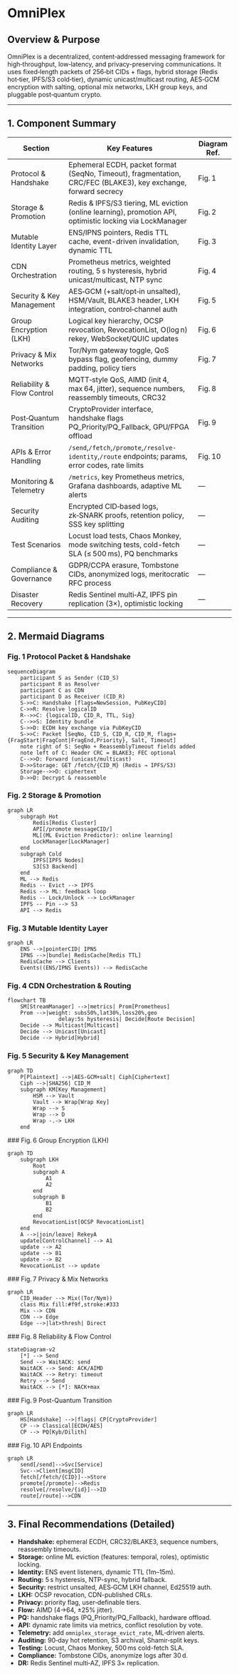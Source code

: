 # OmniPlex

## Overview & Purpose

OmniPlex is a decentralized, content‑addressed messaging framework for high‑throughput, low‑latency, and privacy-preserving communications. It uses fixed‑length packets of 256‑bit CIDs + flags, hybrid storage (Redis hot‑tier, IPFS/S3 cold‑tier), dynamic unicast/multicast routing, AES‑GCM encryption with salting, optional mix networks, LKH group keys, and pluggable post‑quantum crypto.

---

## 1. Component Summary

| Section                    | Key Features                                                                                                   | Diagram Ref. |
| -------------------------- | -------------------------------------------------------------------------------------------------------------- | ------------ |
| Protocol & Handshake       | Ephemeral ECDH, packet format (SeqNo, Timeout), fragmentation, CRC/FEC (BLAKE3), key exchange, forward secrecy | Fig. 1       |
| Storage & Promotion        | Redis & IPFS/S3 tiering, ML eviction (online learning), promotion API, optimistic locking via LockManager      | Fig. 2       |
| Mutable Identity Layer     | ENS/IPNS pointers, Redis TTL cache, event-driven invalidation, dynamic TTL                                     | Fig. 3       |
| CDN Orchestration          | Prometheus metrics, weighted routing, 5 s hysteresis, hybrid unicast/multicast, NTP sync                       | Fig. 4       |
| Security & Key Management  | AES‑GCM (+salt/opt‑in unsalted), HSM/Vault, BLAKE3 header, LKH integration, control‑channel auth               | Fig. 5       |
| Group Encryption (LKH)     | Logical key hierarchy, OCSP revocation, RevocationList, O(log n) rekey, WebSocket/QUIC updates                 | Fig. 6       |
| Privacy & Mix Networks     | Tor/Nym gateway toggle, QoS bypass flag, geofencing, dummy padding, policy tiers                               | Fig. 7       |
| Reliability & Flow Control | MQTT‑style QoS, AIMD (init 4, max 64, jitter), sequence numbers, reassembly timeouts, CRC32                    | Fig. 8       |
| Post‑Quantum Transition    | CryptoProvider interface, handshake flags PQ\_Priority/PQ\_Fallback, GPU/FPGA offload                          | Fig. 9       |
| APIs & Error Handling      | `/send`,`/fetch`,`/promote`,`/resolve-identity`,`/route` endpoints; params, error codes, rate limits           | Fig. 10      |
| Monitoring & Telemetry     | `/metrics`, key Prometheus metrics, Grafana dashboards, adaptive ML alerts                                     | —            |
| Security Auditing          | Encrypted CID‑based logs, zk‑SNARK proofs, retention policy, SSS key splitting                                 | —            |
| Test Scenarios             | Locust load tests, Chaos Monkey, mode switching tests, cold-fetch SLA (≤ 500 ms), PQ benchmarks                | —            |
| Compliance & Governance    | GDPR/CCPA erasure, Tombstone CIDs, anonymized logs, meritocratic RFC process                                   | —            |
| Disaster Recovery          | Redis Sentinel multi‑AZ, IPFS pin replication (3×), optimistic locking                                         | —            |

---

## 2. Mermaid Diagrams

### Fig. 1 Protocol Packet & Handshake

```mermaid
sequenceDiagram
    participant S as Sender (CID_S)
    participant R as Resolver
    participant C as CDN
    participant D as Receiver (CID_R)
    S->>C: Handshake [flags=NewSession, PubKeyCID]
    C->>R: Resolve logicalID
    R-->>C: {logicalID, CID_R, TTL, Sig}
    C-->>S: Identity bundle
    S->>D: ECDH key exchange via PubKeyCID
    S->>C: Packet [SeqNo, CID_S, CID_R, CID_M, flags={FragStart|FragCont|FragEnd,Priority}, Salt, Timeout]
    note right of S: SeqNo + ReassemblyTimeout fields added
    note left of C: Header CRC = BLAKE3; FEC optional
    C-->>D: Forward (unicast/multicast)
    D->>Storage: GET /fetch/{CID_M} (Redis → IPFS/S3)
    Storage-->>D: ciphertext
    D->>D: Decrypt & reassemble
```

### Fig. 2 Storage & Promotion

```mermaid
graph LR
    subgraph Hot
        Redis[Redis Cluster]
        API[/promote messageCID/]
        ML[(ML Eviction Predictor): online learning]
        LockManager[LockManager]
    end
    subgraph Cold
        IPFS[IPFS Nodes]
        S3[S3 Backend]
    end
    ML --> Redis
    Redis -- Evict --> IPFS
    Redis --> ML: feedback loop
    Redis -- Lock/Unlock --> LockManager
    IPFS -- Pin --> S3
    API --> Redis
```

### Fig. 3 Mutable Identity Layer

```mermaid
graph LR
    ENS -->|pointerCID| IPNS
    IPNS -->|bundle| RedisCache[Redis TTL]
    RedisCache --> Clients
    Events((ENS/IPNS Events)) --> RedisCache
```

### Fig. 4 CDN Orchestration & Routing

```mermaid
flowchart TB
    SM[StreamManager] -->|metrics| Prom[Prometheus]
    Prom -->|weight: subs50%,lat30%,loss20%,geo
                delay:5s hysteresis| Decide[Route Decision]
    Decide --> Multicast[Multicast]
    Decide --> Unicast[Unicast]
    Decide --> Hybrid[Hybrid]
```

### Fig. 5 Security & Key Management

```mermaid
graph TD
    P[Plaintext] -->|AES-GCM+salt| Ciph[Ciphertext]
    Ciph -->|SHA256| CID_M
    subgraph KM[Key Management]
        HSM --> Vault
        Vault --> Wrap[Wrap Key]
        Wrap --> S
        Wrap --> D
        Wrap -.-> LKH
    end
```

\### Fig. 6 Group Encryption (LKH)

```mermaid
graph TD
    subgraph LKH
        Root
        subgraph A
            A1
            A2
        end
        subgraph B
            B1
            B2
        end
        RevocationList[OCSP RevocationList]
    end
    A -->|join/leave| RekeyA
    update[ControlChannel] --> A1
    update --> A2
    update --> B1
    update --> B2
    RevocationList --> update
```

\### Fig. 7 Privacy & Mix Networks

```mermaid
graph LR
    CID_Header --> Mix((Tor/Nym))
    class Mix fill:#f9f,stroke:#333
    Mix --> CDN
    CDN --> Edge
    Edge -->|lat>thresh| Direct
```

\### Fig. 8 Reliability & Flow Control

```mermaid
stateDiagram-v2
    [*] --> Send
    Send --> WaitACK: send
    WaitACK --> Send: ACK/AIMD
    WaitACK --> Retry: timeout
    Retry --> Send
    WaitACK --> [*]: NACK+max
```

\### Fig. 9 Post-Quantum Transition

```mermaid
graph LR
    HS[Handshake] -->|flags| CP[CryptoProvider]
    CP --> Classical[ECDH/AES]
    CP --> PQ[Kyb/Dilith]
```

\### Fig. 10 API Endpoints

```mermaid
graph LR
    send[/send]-->Svc[Service]
    Svc-->Client[msgCID]
    fetch[/fetch/{CID}]-->Store
    promote[/promote]-->Redis
    resolve[/resolve/{id}]-->ID
    route[/route]-->CDN
```

---

## 3. Final Recommendations (Detailed)

* **Handshake:** ephemeral ECDH, CRC32/BLAKE3, sequence numbers, reassembly timeouts.
* **Storage:** online ML eviction (features: temporal, roles), optimistic locking.
* **Identity:** ENS event listeners, dynamic TTL (1m–15m).
* **Routing:** 5 s hysteresis, NTP-sync, hybrid fallback.
* **Security:** restrict unsalted, AES‑GCM LKH channel, Ed25519 auth.
* **LKH:** OCSP revocation, CDN-published CRLs.
* **Privacy:** priority flag, user‑definable tiers.
* **Flow:** AIMD (4→64, ±25% jitter).
* **PQ:** handshake flags (PQ\_Priority/PQ\_Fallback), hardware offload.
* **API:** dynamic rate limits via metrics, conflict resolution by vote.
* **Telemetry:** add `omniplex_storage_evict_rate`, ML‑driven alerts.
* **Auditing:** 90‑day hot retention, S3 archival, Shamir‑split keys.
* **Testing:** Locust, Chaos Monkey, 500 ms cold-fetch SLA.
* **Compliance:** Tombstone CIDs, anonymize logs after 30 d.
* **DR:** Redis Sentinel multi‑AZ, IPFS 3× replication.
